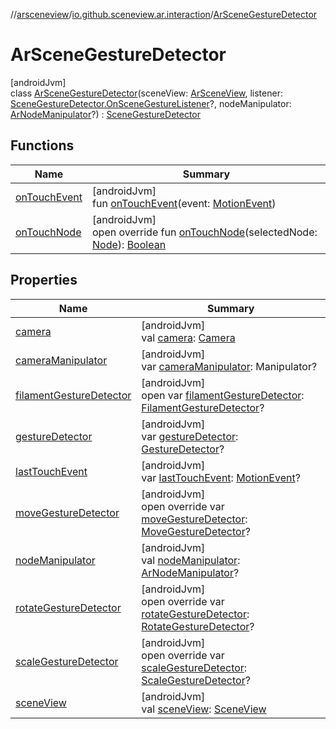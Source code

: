 //[arsceneview](../../../index.md)/[io.github.sceneview.ar.interaction](../index.md)/[ArSceneGestureDetector](index.md)

# ArSceneGestureDetector

[androidJvm]\
class [ArSceneGestureDetector](index.md)(sceneView: [ArSceneView](../../io.github.sceneview.ar/-ar-scene-view/index.md), listener: [SceneGestureDetector.OnSceneGestureListener](../../../../sceneview/sceneview/io.github.sceneview.interaction/-scene-gesture-detector/-on-scene-gesture-listener/index.md)?, nodeManipulator: [ArNodeManipulator](../-ar-node-manipulator/index.md)?) : [SceneGestureDetector](../../../../sceneview/sceneview/io.github.sceneview.interaction/-scene-gesture-detector/index.md)

## Functions

| Name | Summary |
|---|---|
| [onTouchEvent](index.md#-1998157542%2FFunctions%2F-58641720) | [androidJvm]<br>fun [onTouchEvent](index.md#-1998157542%2FFunctions%2F-58641720)(event: [MotionEvent](https://developer.android.com/reference/kotlin/android/view/MotionEvent.html)) |
| [onTouchNode](on-touch-node.md) | [androidJvm]<br>open override fun [onTouchNode](on-touch-node.md)(selectedNode: [Node](../../../../sceneview/sceneview/io.github.sceneview.node/-node/index.md)): [Boolean](https://kotlinlang.org/api/latest/jvm/stdlib/kotlin/-boolean/index.html) |

## Properties

| Name | Summary |
|---|---|
| [camera](index.md#1196555625%2FProperties%2F-58641720) | [androidJvm]<br>val [camera](index.md#1196555625%2FProperties%2F-58641720): [Camera](../../../../arsceneview/com.google.ar.sceneform/-camera/index.md) |
| [cameraManipulator](index.md#-914368829%2FProperties%2F-58641720) | [androidJvm]<br>var [cameraManipulator](index.md#-914368829%2FProperties%2F-58641720): Manipulator? |
| [filamentGestureDetector](index.md#1479703123%2FProperties%2F-58641720) | [androidJvm]<br>open var [filamentGestureDetector](index.md#1479703123%2FProperties%2F-58641720): [FilamentGestureDetector](../../../../sceneview/io.github.sceneview.interaction/-filament-gesture-detector/index.md)? |
| [gestureDetector](index.md#-1733266339%2FProperties%2F-58641720) | [androidJvm]<br>var [gestureDetector](index.md#-1733266339%2FProperties%2F-58641720): [GestureDetector](https://developer.android.com/reference/kotlin/android/view/GestureDetector.html)? |
| [lastTouchEvent](index.md#-1763894467%2FProperties%2F-58641720) | [androidJvm]<br>var [lastTouchEvent](index.md#-1763894467%2FProperties%2F-58641720): [MotionEvent](https://developer.android.com/reference/kotlin/android/view/MotionEvent.html)? |
| [moveGestureDetector](move-gesture-detector.md) | [androidJvm]<br>open override var [moveGestureDetector](move-gesture-detector.md): [MoveGestureDetector](../../../../sceneview/sceneview/io.github.sceneview.interaction/-move-gesture-detector/index.md)? |
| [nodeManipulator](node-manipulator.md) | [androidJvm]<br>val [nodeManipulator](node-manipulator.md): [ArNodeManipulator](../-ar-node-manipulator/index.md)? |
| [rotateGestureDetector](rotate-gesture-detector.md) | [androidJvm]<br>open override var [rotateGestureDetector](rotate-gesture-detector.md): [RotateGestureDetector](../../../../sceneview/sceneview/io.github.sceneview.interaction/-rotate-gesture-detector/index.md)? |
| [scaleGestureDetector](scale-gesture-detector.md) | [androidJvm]<br>open override var [scaleGestureDetector](scale-gesture-detector.md): [ScaleGestureDetector](https://developer.android.com/reference/kotlin/android/view/ScaleGestureDetector.html)? |
| [sceneView](index.md#-1295819589%2FProperties%2F-58641720) | [androidJvm]<br>val [sceneView](index.md#-1295819589%2FProperties%2F-58641720): [SceneView](../../../../sceneview/sceneview/io.github.sceneview/-scene-view/index.md) |
